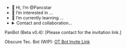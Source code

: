 - 👋 Hi, I’m @Pancstar
- 👀 I’m interested in ...
- 🌱 I’m currently learning ...
- <details>
  <summary>Contact and collaboration…</summary>
  mehmethansin@gmail.com
</details>

PanBot (Beta v0.4): [Please contact for the invitation link.]

Obscure Tec. Bot (WIP): [OT Bot Invite Link](https://www.pancstar.com/contact-us/)

<!---
Pancstar/Pancstar is a ✨ special ✨ repository because its `README.md` (this file) appears on your GitHub profile.
You can click the Preview link to take a look at your changes.
--->
